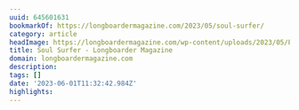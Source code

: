 ```yaml
---
uuid: 645601631
bookmarkOf: https://longboardermagazine.com/2023/05/soul-surfer/
category: article
headImage: https://longboardermagazine.com/wp-content/uploads/2023/05/Pic-2-From-Road-Trip-to-Morocco-1975-%C2%A9-Mike-Herron-scaled.jpg
title: Soul Surfer - Longboarder Magazine
domain: longboardermagazine.com
description:
tags: []
date: '2023-06-01T11:32:42.984Z'
highlights:
---
```




